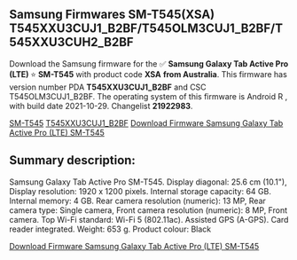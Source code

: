 <h2>Samsung Firmwares SM-T545(XSA) T545XXU3CUJ1_B2BF/T545OLM3CUJ1_B2BF/T545XXU3CUH2_B2BF</h2>
Download the Samsung firmware for the ✅ <strong>Samsung Galaxy Tab Active Pro (LTE) </strong> ⭐ <strong>SM-T545</strong> with product code <strong>XSA</strong> <strong> from Australia</strong>. This firmware has version number PDA <strong>T545XXU3CUJ1_B2BF</strong> and CSC T545OLM3CUJ1_B2BF. The operating system of this firmware is Android R , with build date 2021-10-29. Changelist <strong>21922983</strong>.


[SM-T545](https://samfirm.shop/samsung/model/SM-T545)
[T545XXU3CUJ1_B2BF](https://samfirm.shop/samsung/pda/T545XXU3CUJ1_B2BF)
[Download Firmware Samsung Galaxy Tab Active Pro (LTE) SM-T545](https://samfirm.shop/samsung/firmware/469712)
<h2>Summary description:</h2>
<p>Samsung Galaxy Tab Active Pro SM-T545. Display diagonal: 25.6 cm (10.1"), Display resolution: 1920 x 1200 pixels. Internal storage capacity: 64 GB. Internal memory: 4 GB. Rear camera resolution (numeric): 13 MP, Rear camera type: Single camera, Front camera resolution (numeric): 8 MP, Front camera. Top Wi-Fi standard: Wi-Fi 5 (802.11ac). Assisted GPS (A-GPS). Card reader integrated. Weight: 653 g. Product colour: Black</p>


[Download Firmware Samsung Galaxy Tab Active Pro (LTE) SM-T545](https://samfirm.shop/samsung/firmware/469712)

